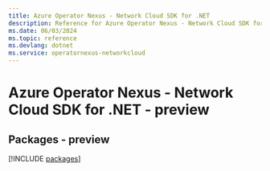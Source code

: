 ```yaml
---
title: Azure Operator Nexus - Network Cloud SDK for .NET
description: Reference for Azure Operator Nexus - Network Cloud SDK for .NET
ms.date: 06/03/2024
ms.topic: reference
ms.devlang: dotnet
ms.service: operatornexus-networkcloud
---
```

# Azure Operator Nexus - Network Cloud SDK for .NET - preview
## Packages - preview
[!INCLUDE [packages](operator-nexus---network-cloud-index.md)]